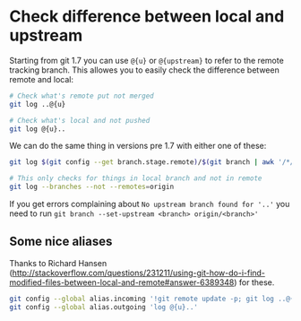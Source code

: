 # Check difference between local and upstream 

Starting from git 1.7 you can use ``@{u}`` or ``@{upstream}`` to refer to the remote tracking branch.
This allowes you to easily check the difference between remote and local:

```bash
# Check what's remote put not merged
git log ..@{u}
``` 

```bash
# Check what's local and not pushed
git log @{u}..
```

We can do the same thing in versions pre 1.7 with either one of these:
```bash
git log $(git config --get branch.stage.remote)/$(git branch | awk '/*/{print $NF}')..
```

```bash
# This only checks for things in local branch and not in remote
git log --branches --not --remotes=origin
```

If you get errors complaining about ``No upstream branch found for '..'`` you need to run ``git branch --set-upstream <branch> origin/<branch>'``

## Some nice aliases
Thanks to Richard Hansen (http://stackoverflow.com/questions/231211/using-git-how-do-i-find-modified-files-between-local-and-remote#answer-6389348) for these.

```bash
git config --global alias.incoming '!git remote update -p; git log ..@{u}'
git config --global alias.outgoing 'log @{u}..'
```


